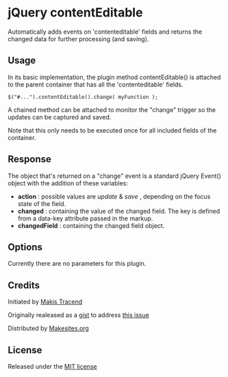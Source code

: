 # jQuery contentEditable

Automatically adds events on 'contenteditable' fields and returns the changed data for further processing (and saving).


## Usage

In its basic implementation, the plugin method contentEditable() is attached to the parent container that has all the 'contenteditable' fields.

```
$("#...").contentEditable().change( myFunction );
```

A chained method can be attached to monitor the "change" trigger so the updates can be captured and saved.

Note that this only needs to be executed once for all included fields of the container.


## Response

The object that's returned on a "change" event is a standard jQuery Event() object with the addition of these variables:

* **action** : possible values are _update_ & _save_ , depending on the focus state of the field.
* **changed** : containing the value of the changed field. The key is defined from a data-key attribute passed in the markup.
* **changedField** : containing the changed field object.


## Options

Currently there are no parameters for this plugin.


## Credits

Initiated by [Makis Tracend](http://github.com/tracend)

Originally realeased as a [gist](https://gist.github.com/tracend/3410122) to address [this issue](http://stackoverflow.com/a/6263537)

Distributed by [Makesites.org](http://makesites.org)


## License

Released under the [MIT license](http://makesites.org/licenses/MIT)
